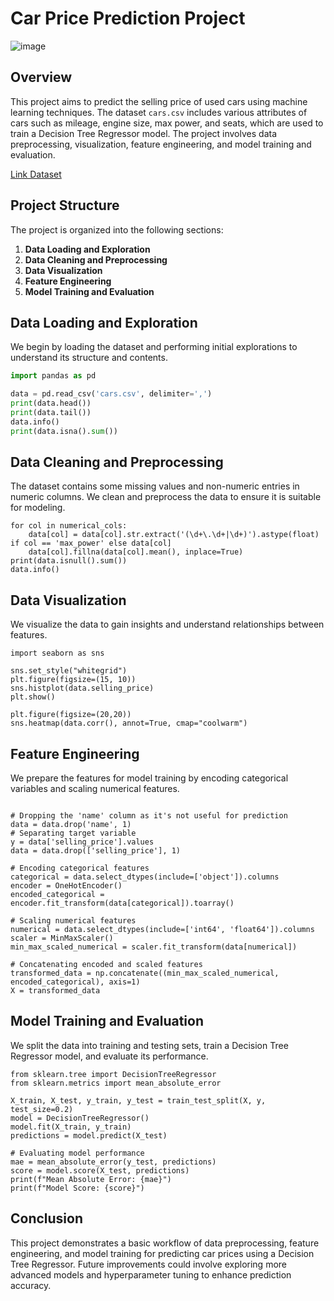 # Car Price Prediction Project

![image](https://github.com/RIFFMBR20/Car_Sales_Prediction/assets/95732582/e5788100-5f7d-4829-9b84-4f251785837c)

## Overview
This project aims to predict the selling price of used cars using machine learning techniques. The dataset `cars.csv` includes various attributes of cars such as mileage, engine size, max power, and seats, which are used to train a Decision Tree Regressor model. The project involves data preprocessing, visualization, feature engineering, and model training and evaluation.

[Link Dataset](https://www.kaggle.com/datasets/sukhmandeepsinghbrar/car-price-prediction-dataset/data)


## Project Structure
The project is organized into the following sections:

1. **Data Loading and Exploration**
2. **Data Cleaning and Preprocessing**
3. **Data Visualization**
4. **Feature Engineering**
5. **Model Training and Evaluation**

## Data Loading and Exploration
We begin by loading the dataset and performing initial explorations to understand its structure and contents.

```python
import pandas as pd

data = pd.read_csv('cars.csv', delimiter=',')
print(data.head())
print(data.tail())
data.info()
print(data.isna().sum())
```

## Data Cleaning and Preprocessing
The dataset contains some missing values and non-numeric entries in numeric columns. We clean and preprocess the data to ensure it is suitable for modeling.

```numerical_cols = ['mileage(km/ltr/kg)', 'engine', 'max_power', 'seats']
for col in numerical_cols:
    data[col] = data[col].str.extract('(\d+\.\d+|\d+)').astype(float) if col == 'max_power' else data[col]
    data[col].fillna(data[col].mean(), inplace=True)
print(data.isnull().sum())
data.info()
```

## Data Visualization
We visualize the data to gain insights and understand relationships between features.

```import matplotlib.pyplot as plt
import seaborn as sns

sns.set_style("whitegrid")
plt.figure(figsize=(15, 10))
sns.histplot(data.selling_price)
plt.show()

plt.figure(figsize=(20,20))
sns.heatmap(data.corr(), annot=True, cmap="coolwarm")
```

## Feature Engineering
We prepare the features for model training by encoding categorical variables and scaling numerical features.

```from sklearn.preprocessing import OneHotEncoder, MinMaxScaler

# Dropping the 'name' column as it's not useful for prediction
data = data.drop('name', 1)
# Separating target variable
y = data['selling_price'].values
data = data.drop(['selling_price'], 1)

# Encoding categorical features
categorical = data.select_dtypes(include=['object']).columns
encoder = OneHotEncoder()
encoded_categorical = encoder.fit_transform(data[categorical]).toarray()

# Scaling numerical features
numerical = data.select_dtypes(include=['int64', 'float64']).columns
scaler = MinMaxScaler()
min_max_scaled_numerical = scaler.fit_transform(data[numerical])

# Concatenating encoded and scaled features
transformed_data = np.concatenate((min_max_scaled_numerical, encoded_categorical), axis=1)
X = transformed_data
```

## Model Training and Evaluation
We split the data into training and testing sets, train a Decision Tree Regressor model, and evaluate its performance.

```from sklearn.model_selection import train_test_split
from sklearn.tree import DecisionTreeRegressor
from sklearn.metrics import mean_absolute_error

X_train, X_test, y_train, y_test = train_test_split(X, y, test_size=0.2)
model = DecisionTreeRegressor()
model.fit(X_train, y_train)
predictions = model.predict(X_test)

# Evaluating model performance
mae = mean_absolute_error(y_test, predictions)
score = model.score(X_test, predictions)
print(f"Mean Absolute Error: {mae}")
print(f"Model Score: {score}")
```

## Conclusion
This project demonstrates a basic workflow of data preprocessing, feature engineering, and model training for predicting car prices using a Decision Tree Regressor. Future improvements could involve exploring more advanced models and hyperparameter tuning to enhance prediction accuracy.









